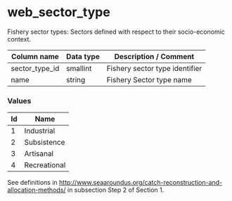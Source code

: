 # web_sector_type



Fishery sector types: Sectors defined with respect to their socio-economic context.

| Column  name   | Data  type | Description  / Comment         |
| -------------- | ---------- | ------------------------------ |
| sector_type_id | smallint   | Fishery sector type identifier |
| name           | string     | Fishery Sector type name       |

### Values

| Id   | Name         |
| ---- | ------------ |
| 1    | Industrial   |
| 2    | Subsistence  |
| 3    | Artisanal    |
| 4    | Recreational |

See definitions in http://www.seaaroundus.org/catch-reconstruction-and-allocation-methods/
in subsection Step 2 of Section 1.

